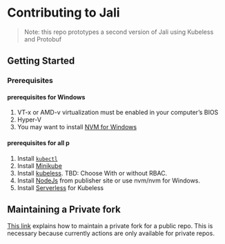 # Contributing to Jali

[//]: # (Keep lines to 72 characters to leave room for the preview     )
[//]: # (pane while editing.                                           )
[//]: # (Note: Comment format explained by:                            )
[//]: # (http://stackoverflow.com/a/32190021                           )

<!-- cSpell:ignore kubectl -->
<!-- cSpell:words repo repos rbac -->

> Note: this repo prototypes a second version of Jali using Kubeless and Protobuf

## Getting Started

### Prerequisites

#### prerequisites for Windows

1. VT-x or AMD-v virtualization must be enabled in your computer’s BIOS
2. Hyper-V
3. You may want to install [NVM for Windows][nvm-windows]

#### prerequisites for all p

1. Install [`kubectl`][kubectl]
2. Install [Minikube][minikube]
3. Install [kubeless][kubeless]. TBD: Choose With or without RBAC.
4. Install [NodeJs][nodejs] from publisher site or use nvm/nvm for Windows.
5. Install [Serverless][serverless-kubeless] for Kubeless

## Maintaining a Private fork

[This link](private-fork) explains how to maintain a private fork for
a public repo. This is necessary because currently actions are only
available for private repos.

[kubectl]: https://kubernetes.io/docs/tasks/tools/install-kubectl/
[kubeless]: https://kubeless.io/docs/quick-start/
[minikube]: https://kubernetes.io/docs/tasks/tools/install-minikube/
[nodejs]: https://nodejs.org/en/
[nvm-windows]: https://github.com/coreybutler/nvm-windows
[private-fork]: https://steinbaugh.com/posts/git-private-fork.html
[serverless-kubeless]: https://serverless.com/framework/docs/providers/kubeless/guide/quick-start/